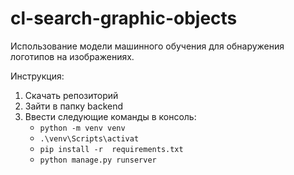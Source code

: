 # cl-search-graphic-objects
Использование модели машинного обучения для обнаружения логотипов на изображениях.

Инструкция:
1. Скачать репозиторий
2. Зайти в папку backend
3. Ввести следующие команды в консоль:<br>
    <ul>
      <li><code>python -m venv venv</code></li>
      <li><code>.\venv\Scripts\activat</code></li>
      <li><code>pip install -r  requirements.txt</code></li>
      <li><code>python manage.py runserver</code></li>
    </ul>
